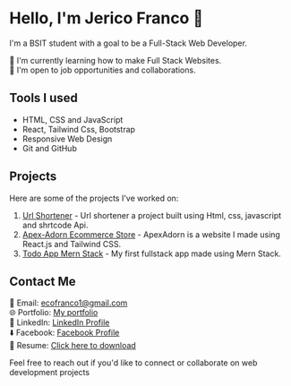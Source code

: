 # Hello, I'm Jerico Franco 👋

I'm a BSIT student with a goal to be a Full-Stack Web Developer.

🌱 I'm currently learning how to make Full Stack Websites.<br/>
💼 I'm open to job opportunities and collaborations.

## Tools I used

- HTML, CSS and JavaScript
- React, Tailwind Css, Bootstrap
- Responsive Web Design
- Git and GitHub

## Projects

Here are some of the projects I've worked on:

1. [Url Shortener](https://cout05.github.io/url-shortener/) - Url shortener a project built using Html, css, javascript and shrtcode Api.
2. [Apex-Adorn Ecommerce Store](https://cout05.github.io/apexadorn-ecommerce-website/) - ApexAdorn is a website I made using React.js and Tailwind CSS.
3. [Todo App Mern Stack](https://todo-app-frontend-sigma-swart.vercel.app/) - My first fullstack app made using Mern Stack.
 
## Contact Me

📧 Email: ecofranco1@gmail.com <br/>
🌐 Portfolio: [My portfolio](https://francojerico.netlify.app/) <br/>
📱 LinkedIn: [LinkedIn Profile](https://www.linkedin.com/in/jerico-franco-37b75627b/) <br/>
⬇️ Facebook: [Facebook Profile](https://www.facebook.com/jericofranco15/) <br/>
📄 Resume: [Click here to download](https://sg.docworkspace.com/d/sIP_-jqKwAcfrg6oG)

Feel free to reach out if you'd like to connect or collaborate on web development projects

